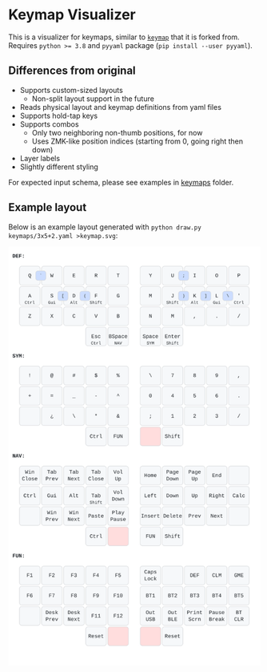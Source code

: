 # Keymap Visualizer

This is a visualizer for keymaps, similar to [`keymap`](https://github.com/callum-oakley/keymap) that it is forked from.
Requires `python >= 3.8` and `pyyaml` package (`pip install --user pyyaml`).

## Differences from original
- Supports custom-sized layouts
    - Non-split layout support in the future
- Reads physical layout and keymap definitions from yaml files
- Supports hold-tap keys
- Supports combos
    - Only two neighboring non-thumb positions, for now
    - Uses ZMK-like position indices (starting from 0, going right then down)
- Layer labels
- Slightly different styling

For expected input schema, please see examples in [keymaps](keymaps/) folder.

## Example layout
Below is an example layout generated with `python draw.py keymaps/3x5+2.yaml >keymap.svg`:

![Example 3x5+2 layout](svg/3x5+2.svg)

